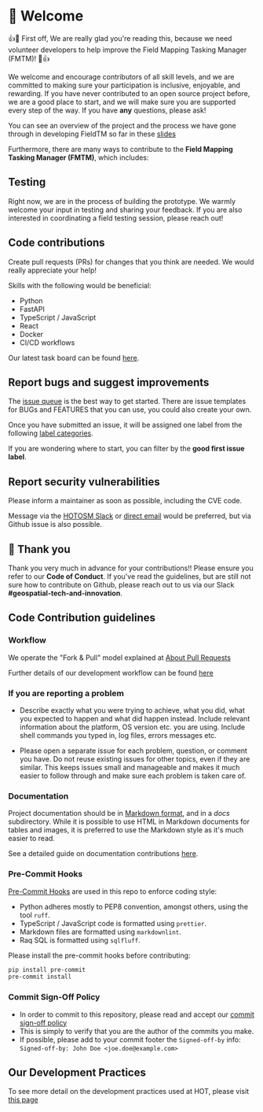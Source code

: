 # 🤗 Welcome

:+1::tada: First off, We are really glad you're reading this, because we need
volunteer developers to help improve the Field Mapping Tasking Manager (FMTM)!
:tada::+1:

We welcome and encourage contributors of all skill levels, and we are committed
to making sure your participation is inclusive, enjoyable, and rewarding. If
you have never contributed to an open source project before, we are a good
place to start, and we will make sure you are supported every step of the way.
If you have **any** questions, please ask!

You can see an overview of the project and the process we have gone through in
developing FieldTM so far in these
[slides][1]

Furthermore, there are many ways to contribute to the
**Field Mapping Tasking Manager (FMTM)**, which includes:

## Testing

Right now, we are in the process of building the prototype. We warmly welcome
your input in testing and sharing your feedback. If you are also interested in
coordinating a field testing session, please reach out!

## Code contributions

Create pull requests (PRs) for changes that you think are needed. We would
really appreciate your help!

Skills with the following would be beneficial:

- Python
- FastAPI
- TypeScript / JavaScript
- React
- Docker
- CI/CD workflows

Our latest task board can be found [here][2].

## Report bugs and suggest improvements

The [issue queue][3] is the best way to get started. There are issue templates
for BUGs and FEATURES that you can use, you could also create your own.

Once you have submitted an issue, it will be assigned one label from the
following [label categories][4].

If you are wondering where to start, you can filter by the
**good first issue label**.

## Report security vulnerabilities

Please inform a maintainer as soon as possible, including the CVE code.

Message via the [HOTOSM Slack][9] or [direct email][10] would be preferred,
but via Github issue is also possible.

## :handshake: Thank you

Thank you very much in advance for your contributions!! Please ensure you refer
to our **Code of Conduct**.
If you've read the guidelines, but are still not sure how to contribute on
Github, please reach out to us via our Slack **#geospatial-tech-and-innovation**.

## Code Contribution guidelines

### Workflow

We operate the "Fork & Pull" model explained at [About Pull Requests][5]

Further details of our development workflow can be found [here][8]

### If you are reporting a problem

- Describe exactly what you were trying to achieve, what you did, what you
  expected to happen and what did happen instead. Include relevant information
  about the platform, OS version etc. you are using. Include shell commands you
  typed in, log files, errors messages etc.

- Please open a separate issue for each problem, question, or comment you have.
  Do not reuse existing issues for other topics, even if they are similar. This
  keeps issues small and manageable and makes it much easier to follow through
  and make sure each problem is taken care of.

### Documentation

Project documentation should be in [Markdown format][6], and in a _docs_
subdirectory. While it is possible to use HTML in Markdown documents
for tables and images, it is preferred to use the Markdown style as
it's much easier to read.

See a detailed guide on documentation contributions
[here](https://docs.hotosm.org/techdoc).

### Pre-Commit Hooks

[Pre-Commit Hooks][7] are used in this repo to enforce coding style:

- Python adheres mostly to PEP8 convention, amongst others, using the
  tool `ruff`.
- TypeScript / JavaScript code is formatted using `prettier`.
- Markdown files are formatted using `markdownlint`.
- Raq SQL is formatted using `sqlfluff`.

Please install the pre-commit hooks before contributing:

```bash
pip install pre-commit
pre-commit install
```

### Commit Sign-Off Policy

- In order to commit to this repository, please read and accept our
  [commit sign-off policy](https://developercertificate.org)
- This is simply to verify that you are the author of the commits you make.
- If possible, please add to your commit footer the `Signed-off-by` info:
  `Signed-off-by: John Doe <joe.doe@example.com>`

## Our Development Practices

To see more detail on the development practices used at HOT,
please visit [this page](https://docs.hotosm.org/dev-practices)

[1]: https://docs.google.com/presentation/d/1UrBG1X4MXwVd8Ps498FDlAYvesIailjjPPJfR_B4SUs/edit#slide=id.g15c1f409958_0_0 "slides"
[2]: https://github.com/orgs/hotosm/projects/22 "Our latest task board"
[3]: https://github.com/hotosm/fmtm/issues "issue queue"
[4]: https://github.com/hotosm/fmtm/labels "label categories"
[5]: https://help.github.com/articles/about-pull-requests/ "About Pull Requests"
[6]: https://www.markdownguide.org/ "Markdown format"
[7]: https://docs.hotosm.org/dev-guide/repo-management/pre-commit "Pre-commit"
[8]: https://docs.hotosm.org/dev-guide/repo-management/git/#git-flow "Git Flow"
[9]: https://slack.hotosm.org "HOT Slack"
[10]: mailto:sysadmin@hotosm.org "Sysadmin email"
